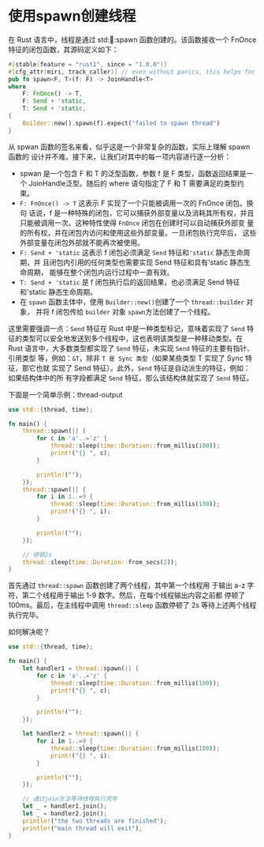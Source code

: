 # 使用spawn创建线程
在 Rust 语言中，线程是通过 std::thread::spawn 函数创建的。该函数接收一个
FnOnce 特征的闭包函数，其源码定义如下：
```rust
#[stable(feature = "rust1", since = "1.0.0")]
#[cfg_attr(miri, track_caller)] // even without panics, this helps for Miri backtraces
pub fn spawn<F, T>(f: F) -> JoinHandle<T>
where
    F: FnOnce() -> T,
    F: Send + 'static,
    T: Send + 'static,
{
    Builder::new().spawn(f).expect("failed to spawn thread")
}
```

从 spwan 函数的签名来看，似乎这是一个非常复杂的函数，实际上理解 spawn 函数的
设计并不难。接下来，让我们对其中的每一项内容进行逐一分析：
- spwan 是一个包含 F 和 T 的泛型函数，参数 f 是 F 类型，函数返回结果是一
个 JoinHandle<T>泛型。随后的 where 语句指定了 F 和 T 需要满足的类型约
束。
- `F: FnOnce() -> T` 这表示 F 实现了一个只能被调用一次的 FnOnce 闭包。换句
话说，f 是一种特殊的闭包，它可以捕获外部变量以及消耗其所有权，并且
只能被调用一次。这种特性使得 `FnOnce` 闭包在创建时可以自动捕获外部变
量的所有权，并在闭包内访问和使用这些外部变量。一旦闭包执行完毕后，
这些外部变量在闭包外部就不能再次被使用。
- `F: Send + 'static` 这表示 f 闭包必须满足 `Send` 特征和`'static` 静态生命周期，并
且闭包内引用的任何类型也需要实现 Send 特征和具有'static 静态生命周期，
能够在整个闭包内运行过程中一直有效。
- `T: Send + 'static` 是 f 闭包执行后的返回结果，也必须满足 Send 特征和'static
静态生命周期。
- 在 `spawn` 函数主体中，使用 `Builder::new()`创建了一个 `thread::builder` 对象，
并将 f 闭包传给 `builder` 对象 `spawn`方法创建了一个线程。

这里需要强调一点：`Send` 特征在 Rust 中是一种类型标记，意味着实现了 `Send` 特
征的类型可以安全地发送到多个线程中，这也表明该类型是一种移动类型。在 Rust
语言中，大多数类型都实现了 `Send` 特征，未实现 `Send` 特征的主要有指针、引用类型
等，例如：`&T`，除非 `T 是 Sync 类型`（如果某些类型 T 实现了 Sync 特征，那它也就
实现了 Send 特征）。此外，`Send` 特征是自动派生的特征，例如：如果结构体中的所
有字段都满足 `Send` 特征，那么该结构体就实现了 `Send` 特征。

下面是一个简单示例：thread-output
```rust
use std::{thread, time};

fn main() {
    thread::spawn(|| {
        for c in 'a'..='z' {
            thread::sleep(time::Duration::from_millis(100));
            print!("{} ", c);
        }

        println!("");
    });
    thread::spawn(|| {
        for i in 1..=9 {
            thread::sleep(time::Duration::from_millis(100));
            print!("{} ", i);
        }

        println!("");
    });

    // 停顿2s
    thread::sleep(time::Duration::from_secs(2));
}
```
首先通过 `thread::spawn` 函数创建了两个线程，其中第一个线程用
于输出 a-z 字符，第二个线程用于输出 1-9 数字。然后，在每个线程输出内容之前都
停顿了 100ms。最后，在主线程中调用 `thread::sleep` 函数停顿了 2s 等待上述两个线程
执行完毕。

如何解决呢？
```rust
use std::{thread, time};

fn main() {
    let handler1 = thread::spawn(|| {
        for c in 'a'..='z' {
            thread::sleep(time::Duration::from_millis(100));
            print!("{} ", c);
        }

        println!("");
    });

    let handler2 = thread::spawn(|| {
        for i in 1..=9 {
            thread::sleep(time::Duration::from_millis(100));
            print!("{} ", i);
        }

        println!("");
    });

    // 通过join方法等待线程执行完毕
    let _ = handler1.join();
    let _ = handler2.join();
    println!("the two threads are finished");
    println!("main thread will exit");
}
```
